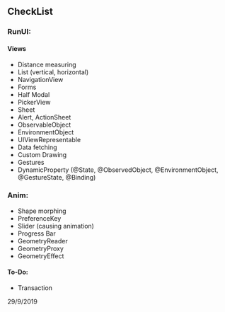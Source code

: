 ## CheckList
### RunUI:

#### Views

* Distance measuring
* List (vertical, horizontal)
* NavigationView
* Forms
* Half Modal
* PickerView
* Sheet
* Alert, ActionSheet
* ObservableObject
* EnvironmentObject
* UIViewRepresentable
* Data fetching
* Custom Drawing
* Gestures
* DynamicProperty (@State, @ObservedObject, @EnvironmentObject, @GestureState, @Binding)


### Anim:
* Shape morphing
* PreferenceKey
* Slider (causing animation)
* Progress Bar
* GeometryReader
* GeometryProxy
* GeometryEffect

#### To-Do:
* Transaction

29/9/2019
